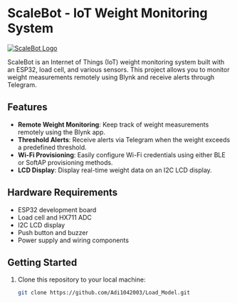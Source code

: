 # ScaleBot - IoT Weight Monitoring System

[![ScaleBot Logo](http://drive.google.com/uc?export=view&id=1qEgtSW4vrtDINCftU76MzR5Bn7Jsw0me)](https://web.telegram.org/a/#6616164017)

ScaleBot is an Internet of Things (IoT) weight monitoring system built with an ESP32, load cell, and various sensors. This project allows you to monitor weight measurements remotely using Blynk and receive alerts through Telegram.

## Features

- **Remote Weight Monitoring**: Keep track of weight measurements remotely using the Blynk app.
- **Threshold Alerts**: Receive alerts via Telegram when the weight exceeds a predefined threshold.
- **Wi-Fi Provisioning**: Easily configure Wi-Fi credentials using either BLE or SoftAP provisioning methods.
- **LCD Display**: Display real-time weight data on an I2C LCD display.

## Hardware Requirements

- ESP32 development board
- Load cell and HX711 ADC
- I2C LCD display
- Push button and buzzer
- Power supply and wiring components

## Getting Started

1. Clone this repository to your local machine:

   ```bash
   git clone https://github.com/Adi1042003/Load_Model.git
